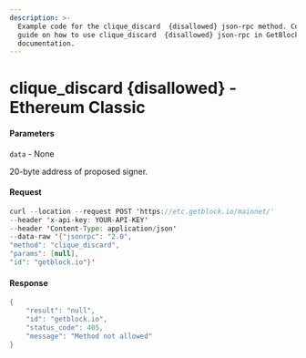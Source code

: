 ```yaml
---
description: >-
  Example code for the clique_discard  {disallowed} json-rpc method. Сomplete
  guide on how to use clique_discard  {disallowed} json-rpc in GetBlock.io Web3
  documentation.
---
```


# clique\_discard {disallowed} - Ethereum Classic

#### Parameters

`data` - None

20-byte address of proposed signer.

#### Request

```java
curl --location --request POST 'https://etc.getblock.io/mainnet/' 
--header 'x-api-key: YOUR-API-KEY' 
--header 'Content-Type: application/json' 
--data-raw '{"jsonrpc": "2.0",
"method": "clique_discard",
"params": [null],
"id": "getblock.io"}'
```

#### Response

```java
{
    "result": "null",
    "id": "getblock.io",
    "status_code": 405,
    "message": "Method not allowed"
}
```
